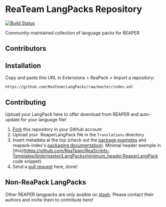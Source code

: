 # ReaTeam LangPacks Repository

[![Build Status](https://travis-ci.org/ReaTeam/LangPacks.svg?branch=master)](https://travis-ci.org/ReaTeam/LangPacks)

Community-maintained collection of language packs for REAPER

## Contributors

## Installation

Copy and paste this URL in Extensions > ReaPack > Import a repository:

```
https://github.com/ReaTeam/LangPacks/raw/master/index.xml
```

## Contributing

Upload your LangPack here to offer download from REAPER and auto-update for your language file!

1. [Fork](https://github.com/ReaTeam/LangPacks/fork) this repository in your GitHub account
2. Upload your .ReaperLangPack file in the `Translations` directory
3. Insert metadata at the top (check out the [package examples](https://github.com/cfillion/reapack-index/wiki/Examples)
   and reapack-index's [packaging documentation](https://github.com/cfillion/reapack-index/wiki/Packaging-Documentation)). Minimal header exemple in [this](https://github.com/ReaTeam/ReaScripts-Templates/blob/master/LangPacks/minimum_header.ReaperLangPack code snippet).
4. Send a [pull request](https://help.github.com/articles/creating-a-pull-request-from-a-fork/) here, done!

## Non-ReaPack LangPacks

Other REAPER langpacks are only avaible on [stash](http://stash.reaper.fm/tag/Language-Packs). Please contact their authors and invite them to contribute here!

